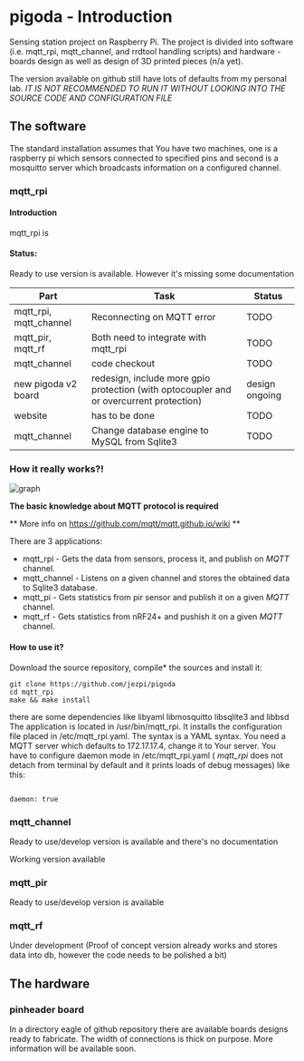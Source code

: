 # pigoda - Introduction
Sensing station project on Raspberry Pi. The project is divided into
software (i.e. mqtt_rpi, mqtt_channel, and rrdtool handling scripts) and
hardware - boards design as well as design of 3D printed pieces (n/a yet).

The version available on github still have lots of defaults from my
personal lab. *IT IS NOT RECOMMENDED TO RUN IT WITHOUT LOOKING INTO
THE SOURCE CODE AND CONFIGURATION FILE*


## The software
The standard installation assumes that You have two machines, one is a 
raspberry pi which sensors connected to specified pins and second is
a mosquitto server which broadcasts information on a configured channel.
### mqtt_rpi
#### Introduction

mqtt_rpi is 
#### Status:
Ready to use version is available. However it's missing some documentation

Part | Task |  Status
-----|------|--------
mqtt_rpi, mqtt_channel|Reconnecting on MQTT error | TODO
mqtt_pir, mqtt_rf | Both need to integrate with mqtt_rpi | TODO
mqtt_channel | code checkout | TODO
new pigoda v2 board | redesign, include more gpio protection (with optocoupler and or overcurrent protection)| design ongoing
website | has to be done | TODO
mqtt_channel | Change database engine to MySQL from Sqlite3 | TODO

### How it really works?!

![graph](https://jezpi.github.io/pigoda/pigoda_howto.svg)

**The basic knowledge about MQTT protocol is required**

** More info on https://github.com/mqtt/mqtt.github.io/wiki **

There are 3 applications:

* mqtt_rpi - Gets the data from sensors, process it, and publish on _MQTT_ channel.
* mqtt_channel -  Listens on a given channel and stores the obtained data to Sqlite3 database.
* mqtt_pi - Gets statistics from pir sensor and publish it on a given _MQTT_ channel.
* mqtt_rf - Gets statistics from  nRF24+ and pushish it on a given _MQTT_ channel.

#### How to use it?
Download the source repository, compile* the sources and install it:

```
git clone https://github.com/jezpi/pigoda
cd mqtt_rpi
make && make install
```

there are some dependencies like libyaml libmosquitto libsqlite3 and libbsd
The application is located in /usr/bin/mqtt_rpi. It installs the configuration
file placed in /etc/mqtt_rpi.yaml. The syntax is a YAML syntax. You need a MQTT
server which defaults to 172.17.17.4, change it to Your server. You have to configure
daemon mode in /etc/mqtt_rpi.yaml ( *mqtt_rpi* does not detach from terminal by default and it prints loads
of debug messages) like this:

<code>
daemon: true
</code>

### mqtt_channel
Ready to use/develop version is available and there's no documentation 

Working version available

### mqtt_pir

Ready to use/develop version is available

### mqtt_rf
Under development (Proof of concept version already works and stores data into db, however
the code needs to be polished a bit)




## The hardware
### pinheader board
In a directory eagle of github repository there are available boards designs ready to fabricate.
The width of connections is thick on purpose. More information will be available soon.


